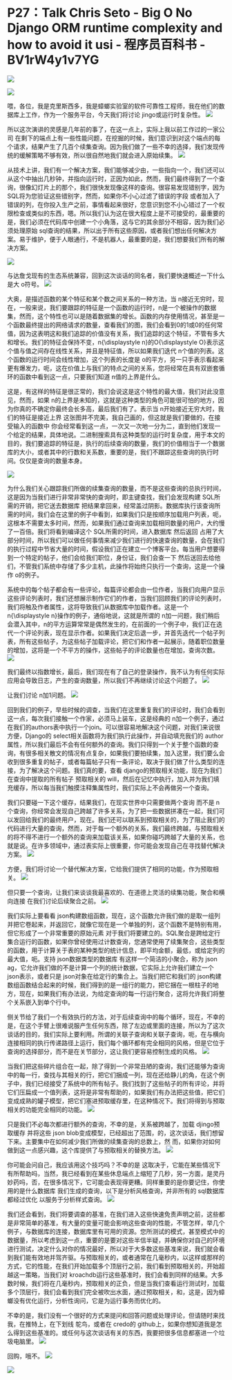 # P27：Talk Chris Seto - Big O No Django ORM runtime complexity and how to avoid it usi - 程序员百科书 - BV1rW4y1v7YG

![](img/1189b5e4def08856ce89a5fb99e36047_0.png)

![](img/1189b5e4def08856ce89a5fb99e36047_1.png)

喂，各位，我是克里斯西多，我是蟑螂实验室的软件可靠性工程师，我在他们的数据库上工作，作为一个服务平台，今天我们将讨论 jingo或运行时复杂性。
![](img/1189b5e4def08856ce89a5fb99e36047_3.png)

所以这次演讲的灵感是几年前的事了，在这一点上，实际上我以前工作过的一家公司 在剩下的端点上有一些性能问题，在挖掘的时候，我们意识到对这个端点的每个请求，结果产生了几百个续集查询。因为我们做了一些不幸的选择，我们发现传统的缓解策略不够有效，所以很自然地我们就会进入原始续集。
![](img/1189b5e4def08856ce89a5fb99e36047_5.png)

从技术上讲，我们有一个解决方案，我们能够减少由，一些指向一个，我们还可以从这个中抽出几秒钟，并指向运行时，正因为如此，然而，我们最终得到了一个查询，很像幻灯片上的那个，我们很快发现像这样的查询。很容易发现错别字，因为SQL将为您验证这些错别字，然而，如果你不小心过滤了错误的字段 或者加入了错误的列，在你投入生产之前，事情看起来很好，您意识到您不小心错过了一个权限检查或类似的东西，嗯。所以我们认为这在很大程度上是不可接受的，最重要的是，我们必须在代码库中创建一个小角落，这与它的其余部分不相容，因为我们必须处理原始 sql查询的结果，所以出于所有这些原因，或者我们想出任何解决方案。易于维护，便于人眼通行，不是机器人，最重要的是，我们想要我们所有的解决方案。

![](img/1189b5e4def08856ce89a5fb99e36047_7.png)

与达詹戈现有的生态系统兼容，回到这次谈话的同名者，我们要快速概述一下什么是大 o符号。
![](img/1189b5e4def08856ce89a5fb99e36047_9.png)

大奥，是描述函数的某个特征和某个数之间关系的一种方法，当 n接近无穷时，现在，一般来说，我们要跟踪的特征是一个函数的运行时，n是一个被操作的数据集，然而，这个特性也可以是随着数据集的增长。函数的内存使用情况，甚至是一个函数最终提出的网络请求的数量，查看我们的图，我们会看到0的1或0的任何常值，因为这表明这和我们追踪的价值没有关系，我们追踪的这个特征，不管有多大和增长。我们的特征会保持不变，n{\displaystyle n}的O{\displaystyle O}表示这个值与值之间存在线性关系，并且是特征值，所以如果我们迭代 n个值的列表。这个函数的运行时间会线性增加，这个列表的长度是 o的平方，另一只手表示看起来更有爆发力，呃，这在价值上与我们的特点之间的关系，您将经常在具有双嵌套循环的函数中看到这一点，只要我们知道 n值的上界是什么。

这是，有这样的特征是很正常的，我们会说这是这个特性的最大值，我们对此没意见，然而，如果 n的上界是未知的，这就是这种类型的角色可能很可怕的地方，因为你真的不确定你最终会长多高，最后我们有了。表示当 n开始接近无穷大时，我们的特征是接近上界 这张图并不完美，我自己画的，但这就是我们要做的，在接受输入的函数中 你会经常看到这一点，一次又一次地一分为二，直到他们发现一个给定的结果，具体地说。二进制搜索具有这种类型的运行时复杂度，用于本文的目的，我们要追踪的特征是，执行的后续查询的数量，我们的价值相当于一个数据库的大小，或者其中的行数和关系数，重要的是，我们不跟踪这些查询的执行时间。仅仅是查询的数量本身。

![](img/1189b5e4def08856ce89a5fb99e36047_11.png)

为什么我们关心跟踪我们所做的续集查询的数量，而不是这些查询的总执行时间，这是因为当我们进行非常非常快的查询时，即主键查找，我们会发现构建 SQL所需的开销，把它送去数据库 把结果拿回来，经常盖过阴影。数据库执行该查询所需的时间，我们会在这里的例子中看到，如果我们只是按顺序加载用户列表，呃，这根本不需要太多时间，然而，如果我们通过查询来加载相同数量的用户，大约慢了一百倍。我们将看到编译这个 SQL所需的时间，进入数据库 然后返回 占用了大部分时间，所以我们可以做任何事情来减少我们进行的快速查询的数量，会在我们的执行过程中节省大量的时间，假设我们正在建立一个博客平台。每当用户想要得到一个特定的帖子，他们会给我们职位，身份证，我们会查一下 然后送回去给他们，不管我们系统中存储了多少主机，此操作将始终只执行一个查询，这是一个操作 o的例子。

系统中的每个帖子都会有一些评论，每篇评论都会由一位作者，当我们向用户显示这些评论列表时，我们还想展示制作它们的作者，当我们回顾我们的评论列表时，我们将触及作者属性，这将导致我们从数据库中加载作者。这是一个n{\displaystyle n}操作的例子，通俗地说，这就是所谓的 n加一问题，我们稍后会潜入其中，n的平方运算常常是偶然发生的，在前面的一个例子中，我们正在迭代一个评论列表，现在显示作者。如果我们决定后退一步，并首先迭代一个帖子列表，所有这些帖子，为这些帖子加载评论，把它们和作者一起展示，随着职位数量的增加，这将是一个不平方的操作，这些帖子的评论数量也在增加，查询次数。
![](img/1189b5e4def08856ce89a5fb99e36047_13.png)

我们最终以指数增长，最后，我们现在有了自己的登录操作，我不认为有任何实际应用会导致日志，产生的查询数量，所以我们不再继续讨论这个问题了。
![](img/1189b5e4def08856ce89a5fb99e36047_15.png)

让我们讨论 n加1问题。
![](img/1189b5e4def08856ce89a5fb99e36047_17.png)

回到我们的例子，早些时候的调查，当我们在这里重复我们的评论时，我们会看到这一点，每次我们接触一个作家，必须马上装车，这是经典的 n加一个例子，通过在我们的authors表中执行一个join。可以很容易地解决这个问题，对我们来说很方便，Django的 select相关函数将为我们执行此操作，并自动填充我们的 author属性，所以我们最后不会有任何额外的查询。我们只得到一个关于整个函数的查询，有很多相关散文的情况有点复杂，如果我们要拍续集，加入这里，我们要么会收到很多重复的帖子，或者每篇帖子只有一条评论，取决于我们做了什么类型的连接，为了解决这个问题。我们真的要，查看 django的预取相关功能，现在为我们在查询中提取的所有帖子 预取相关的 will，然后在记忆中执行，加入并为我们填充缓存，所以每当我们触摸注释集属性时，我们实际上不会再做另一个查询。

我们只要碰一下这个缓存，结果我们，在现实世界中只需要做两个查询 而不是 n个查询，你经常会发现自己跨越了许多关系，为了把一些数据拼凑在一起，我们可以发回给我们的最终用户，现在。我们还可以联系到预取相关的，为了阻止我们的代码进行大量的查询，然而，对于每一个额外的关系，我们最终跨越，与预取相关的将不得不进行一个额外的查询来加载该关系，如果你碰巧跨越了大量的关系，也就是说。在许多领域中，通过表实际上很重要，你可能会发现自己在寻找替代解决方案。
![](img/1189b5e4def08856ce89a5fb99e36047_19.png)

方便，我们将讨论一个替代解决方案，它给我们提供了相同的功能，作为预取相关。
![](img/1189b5e4def08856ce89a5fb99e36047_21.png)

但只要一个查询，让我们来谈谈我最喜欢的、在道德上灵活的续集功能，聚合和横向连接 在我们讨论后续聚合之前。
![](img/1189b5e4def08856ce89a5fb99e36047_23.png)

我们实际上要看看 json构建数组函数，现在，这个函数允许我们做的是取一组列并把它卷起来，并返回它，就像它现在是一个单独的列，这个函数不是特别有用，但它形成了一个非常重要的原始元素 对于我们将要建立的。SQL聚合是跨给定行集合运行的函数，如果你曾经使用过计数查询，您通常使用了续集聚合，这些类型的函数，用于计算关于表的某种类型的统计信息，即平均金额，最低，或给定列的最大值，呃。支持 json数据类型的数据库 有这样一个简洁的小聚合，称为 json ag，它允许我们做的不是计算一个列的统计数据，它实际上允许我们建立一个 json表示，或者只是 json对象在给定行的集合上。当我们把它和我们的 json构建数组函数结合起来的时候，我们得到的是一组行的能力，把它捆在一根柱子的地方，现在，如果我们有办法说，为给定查询的每一行运行聚合，这将允许我们将整个关系嵌入到单个行中。

侧关节给了我们一个有效执行的方法，对于后续查询中的每个循环，现在，不幸的是，在这个手臂上很难说服产生任何东西，除了左边或里面的连接，所以为了这次谈话的目的，我们实际上要利用。所谓的关联子查询和关联子查询，呃，在与横向连接相同的执行传递路径上运行，我们每个循环都有完全相同的风格，但是它位于查询的选择部分，而不是在关节部分，这让我们更容易控制生成的风格。
![](img/1189b5e4def08856ce89a5fb99e36047_25.png)

当我们把这些碎片组合在一起，除了得到一个非常丑陋的查询，我们还能够为查询中的每一行，查找与其相关的行，把它们捆成一列，现在还给静儿的角，在这个例子中，我们已经接受了系统中的所有帖子。我们找到了这些帖子的所有评论，并将它们压扁成一个值列表，这将是非常有帮助的，如果我们有办法把这些值，把它们变成成熟的罐子模型，把它们塞进预取缓存里，在这种情况下。我们将得到与预取相关的功能完全相同的功能。
![](img/1189b5e4def08856ce89a5fb99e36047_27.png)

只是我们不必每次都进行额外的查询，不幸的是，关系被跨越了，加载 djingo预取缓存 并将这些 json blob变成模型，已经超出了范围，的，这次谈话，我们想留下来。主要集中在如何减少我们所做的续集查询的总数上，然 而，如果你对如何做到这一点感兴趣，这个库提供了与预取相关的替换方法。
![](img/1189b5e4def08856ce89a5fb99e36047_29.png)

你可能会问自己，我应该用这个技巧吗？不幸的是 这取决于，它能在某些情况下有所帮助吗，当然，我已经看到在某些休息端点上缩短了几秒，另一方面，是灵丹妙药吗，否，在很多情况下，它可能会表现得更糟。同样重要的是你要记住，你使用的是什么数据库 我们生成的查询，以下是分析风格查询，并非所有的 sql数据库都经过优化 以服务于分析样式查询。
![](img/1189b5e4def08856ce89a5fb99e36047_31.png)

我们还会看到，我们将要调查的基准，在我们进入这些快速免责声明之前，这些都是非常简单的基准，有大量的变量可能会影响这些查询的性能，不管怎样，举几个例子，与数据库的连接，数据库里有可用的资源。您所测试的模式，甚至模式中的数据量，所以考虑到这一点，重要的是要对这些半信半疑，并确保你对自己的环境进行测试，决定什么对你的情况最好，所以对于大多数这些基准来说，我们就会看到我们能有效地并驾齐驱。与预取相关的，或者通常在几毫秒内，以这样或那样的方式，它的性能，在我们开始加载多个顶层行之前，我们看到预取相关的，开始超越这一策略，当我们对 kroachdb运行这些基准时，我们会看到同样的结果。大多数时候，我们将在几毫秒内，预取相关的正负，但是当我们查看运行测试时，加载多个顶层行，我们会看到我们完全被吹出水面，通过预取相关，和，这是，因为蟑螂没有优化运行，分析性询问，它是为运行事务而优化的。

不幸的是，我们没有一个很好的方式来提问和回答问题或处理评论，但请随时来找我，在推特上，在下划线 鸵鸟，或者在 credo的 github上，如果你想知道我是怎么得到这些基准的。或任何与这次谈话有关的东西，我要把很多信息都塞进一个垃圾电脑里。
![](img/1189b5e4def08856ce89a5fb99e36047_33.png)

回购，哦不。
![](img/1189b5e4def08856ce89a5fb99e36047_35.png)

![](img/1189b5e4def08856ce89a5fb99e36047_36.png)